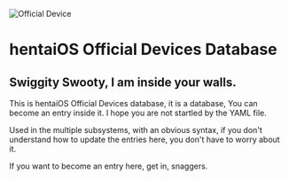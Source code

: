 ![Official Device](https://cunnyexpress.hentaios.com/assetsbucket/officialDevice.png)

# hentaiOS Official Devices Database
## Swiggity Swooty, I am inside your walls.

This is hentaiOS Official Devices database, it is a database, You can become an entry inside it. I hope you are not startled by the YAML file.

Used in the multiple subsystems, with an obvious syntax, if you don't understand how to update the entries here, you don't have to worry about it.

If you want to become an entry here, get in, snaggers.
